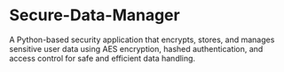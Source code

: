 # Secure-Data-Manager
A Python-based security application that encrypts, stores, and manages sensitive user data using AES encryption, hashed authentication, and access control for safe and efficient data handling.
